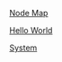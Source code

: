 
[Node Map](javascript:go_to("/dashboard/nodemap.html")) 

[Hello World](javascript:go_to("/tutorials/helloworld.md"))  

[System](javascript:go_to("/tutorials/basics.md"))  



